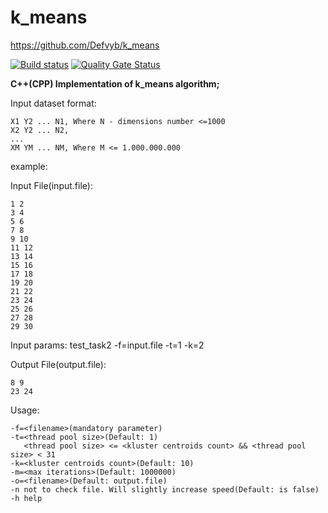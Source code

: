 # k_means

https://github.com/Defvyb/k_means

[![Build status](https://ci.appveyor.com/api/projects/status/405uogcy90af30ex?svg=true)](https://ci.appveyor.com/project/Defvyb/k-means)
[![Quality Gate Status](https://sonarcloud.io/api/project_badges/measure?project=Defvyb_k_means&metric=alert_status)](https://sonarcloud.io/dashboard?id=Defvyb_k_means)



**C++(CPP) Implementation of k_means algorithm;**

Input dataset format:

    X1 Y2 ... N1, Where N - dimensions number <=1000
    X2 Y2 ... N2,
    ...
    XM YM ... NM, Where M <= 1.000.000.000

example:

Input File(input.file):

    1 2
    3 4
    5 6
    7 8
    9 10
    11 12
    13 14
    15 16
    17 18
    19 20
    21 22
    23 24
    25 26
    27 28
    29 30
    
Input params:
test_task2 -f=input.file -t=1 -k=2

Output File(output.file):

    8 9
    23 24

Usage: 

    -f=<filename>(mandatory parameter)
    -t=<thread pool size>(Default: 1) 
       <thread pool size> <= <kluster centroids count> && <thread pool size> < 31 
    -k=<kluster centroids count>(Default: 10)
    -m=<max iterations>(Default: 1000000)
    -o=<filename>(Default: output.file)
    -n not to check file. Will slightly increase speed(Default: is false)
    -h help
